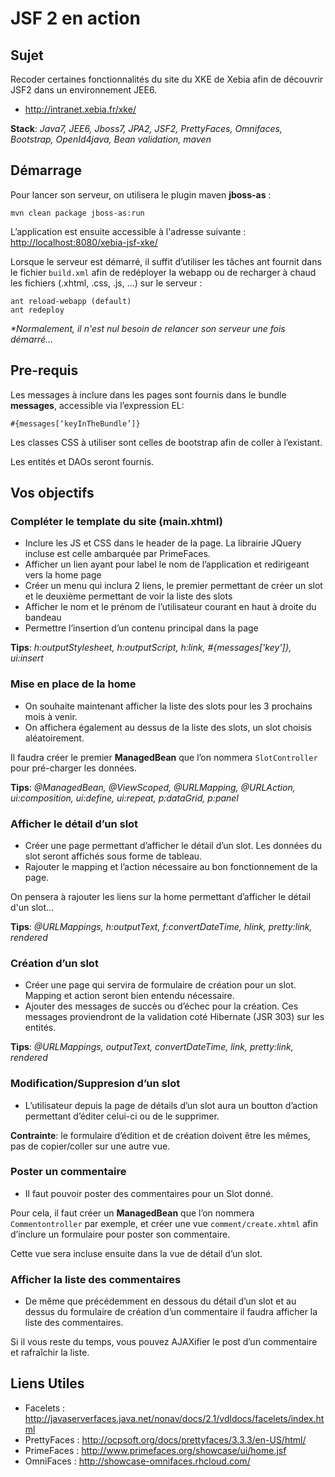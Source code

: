 JSF 2 en action
========

## Sujet

Recoder certaines fonctionnalités du site du XKE de Xebia afin de découvrir JSF2 dans un environnement JEE6.
 
* <http://intranet.xebia.fr/xke/> 

**Stack**: _Java7, JEE6, Jboss7, JPA2, JSF2, PrettyFaces, Omnifaces, Bootstrap, OpenId4java,  Bean validation, maven_

## Démarrage

Pour lancer son serveur, on utilisera le plugin maven **jboss-as** :
 
    mvn clean package jboss-as:run

L’application est ensuite accessible à l'adresse suivante : <http://localhost:8080/xebia-jsf-xke/>

Lorsque le serveur est démarré, il suffit d’utiliser les tâches ant fournit dans le fichier `build.xml` afin de redéployer la webapp ou de recharger à chaud les fichiers (.xhtml, .css, .js, …) sur le serveur :

    ant reload-webapp (default)
    ant redeploy
    
_*Normalement, il n'est nul besoin de relancer son serveur une fois démarré..._

## Pre-requis 

Les messages à inclure dans les pages sont fournis dans le bundle **messages**, accessible via l’expression EL: 
    
    #{messages[‘keyInTheBundle’]}

Les classes CSS à utiliser sont celles de bootstrap afin de coller à l’existant.

Les entités et DAOs seront fournis.

## Vos objectifs

### Compléter le template du site (main.xhtml)

* Inclure les JS et CSS dans le header de la page. La librairie JQuery incluse est celle ambarquée par PrimeFaces.
* Afficher un lien ayant pour label le nom de l’application et redirigeant vers la home page
* Créer un menu qui inclura 2 liens, le premier permettant de créer un slot et le deuxième permettant de voir la liste des slots
* Afficher le nom et le prénom de l’utilisateur courant en haut à droite du bandeau
* Permettre l’insertion d’un contenu principal dans la page 

**Tips**: _h:outputStylesheet, h:outputScript, h:link, #{messages['key']}, ui:insert_

### Mise en place de la home

* On souhaite maintenant afficher la liste des slots pour les 3 prochains mois à venir.
* On affichera également au dessus de la liste des slots, un slot choisis aléatoirement.

Il faudra créer le premier **ManagedBean** que l’on nommera `SlotController` pour pré-charger les données.

**Tips**: _@ManagedBean, @ViewScoped, @URLMapping, @URLAction, ui:composition, ui:define, ui:repeat, p:dataGrid, p:panel_

### Afficher le détail d’un slot

* Créer une page permettant d’afficher le détail d’un slot. Les données du slot seront affichés sous forme de tableau.
* Rajouter le mapping et l’action nécessaire au bon fonctionnement de la page.

On pensera à rajouter les liens sur la home permettant d’afficher le détail d'un slot...

**Tips**: _@URLMappings, h:outputText, f:convertDateTime, hlink, pretty:link, rendered_

### Création d’un slot

* Créer une page qui servira de formulaire de création pour un slot. Mapping et action seront bien entendu nécessaire.
* Ajouter des messages de succès ou d’échec pour la création. Ces messages proviendront de la validation coté Hibernate (JSR 303) sur les entités.  

**Tips**: _@URLMappings, outputText, convertDateTime, link, pretty:link, rendered_

### Modification/Suppresion d’un slot

* L’utilisateur depuis la page de détails d’un slot aura un boutton d’action permettant d’éditer celui-ci ou de le supprimer.

**Contrainte**: le formulaire d’édition et de création doivent être les mêmes, pas de copier/coller sur une autre vue.

### Poster un commentaire

* Il faut pouvoir poster des commentaires pour un Slot donné. 

Pour cela, il faut créer un **ManagedBean** que l’on nommera `Commentontroller` par exemple, et créer une vue `comment/create.xhtml` afin d’inclure un formulaire pour poster son commentaire.

Cette vue sera incluse ensuite dans la vue de détail d’un slot.

### Afficher la liste des commentaires

* De même que précédemment en dessous du détail d’un slot et au dessus du formulaire de création d’un commentaire il faudra afficher la liste des commentaires.

Si il vous reste du temps, vous pouvez AJAXifier le post d’un commentaire et rafraîchir la liste.

## Liens Utiles

* Facelets : <http://javaserverfaces.java.net/nonav/docs/2.1/vdldocs/facelets/index.html>
* PrettyFaces : <http://ocpsoft.org/docs/prettyfaces/3.3.3/en-US/html/>
* PrimeFaces : <http://www.primefaces.org/showcase/ui/home.jsf>
* OmniFaces : <http://showcase-omnifaces.rhcloud.com/>
